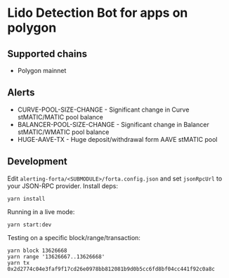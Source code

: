 # Lido Detection Bot for apps on polygon

## Supported chains

- Polygon mainnet

## Alerts

- CURVE-POOL-SIZE-CHANGE - Significant change in Curve stMATIC/MATIC pool balance
- BALANCER-POOL-SIZE-CHANGE - Significant change in Balancer stMATIC/WMATIC pool balance
- HUGE-AAVE-TX - Huge deposit/withdrawal form AAVE stMATIC pool

## Development

Edit `alerting-forta/<SUBMODULE>/forta.config.json` and set `jsonRpcUrl` to your JSON-RPC provider. Install deps:

```
yarn install
```

Running in a live mode:

```
yarn start:dev
```

Testing on a specific block/range/transaction:

```
yarn block 13626668
yarn range '13626667..13626668'
yarn tx 0x2d2774c04e3faf9f17cd26e0978bb812081b9d0b5cc6fd8bf04cc441f92c0a8c
```
